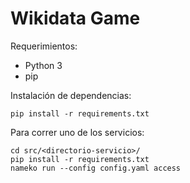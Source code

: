 # Wikidata Game

Requerimientos:

* Python 3
* pip

Instalación de dependencias:

``
pip install -r requirements.txt
``

Para correr uno de los servicios:

```
cd src/<directorio-servicio>/
pip install -r requirements.txt
nameko run --config config.yaml access
```
